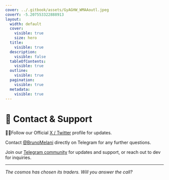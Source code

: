 ```yaml
---
cover: ../.gitbook/assets/GyAGHW_WMAAoutl.jpeg
coverY: -5.207553322888913
layout:
  width: default
  cover:
    visible: true
    size: hero
  title:
    visible: true
  description:
    visible: false
  tableOfContents:
    visible: true
  outline:
    visible: true
  pagination:
    visible: true
  metadata:
    visible: true
---
```


# 📱 Contact & Support

🧙‍♂Follow our Official  [X / Twitter](https://x.com/DefiWizard_bot) profile for updates.&#x20;

Contact [@BrunoMelani](https://t.me/BrunoMelani) directly on Telegram for any further questions.

Join our [Telegram community](https://t.me/+8Si2kaY_zEA4MTFl) for updates and support, or reach out to dev for inquiries.

***

_The cosmos has chosen its traders. Will you answer the call?_
